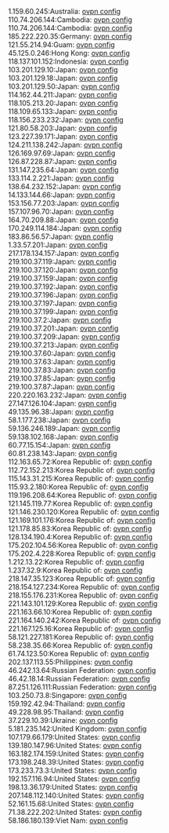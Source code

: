 1.159.60.245:Australia: [ovpn config](vpn/1_159_60_245.ovpn)  
110.74.206.144:Cambodia: [ovpn config](vpn/110_74_206_144.ovpn)  
110.74.206.144:Cambodia: [ovpn config](vpn/110_74_206_144.ovpn)  
185.222.220.35:Germany: [ovpn config](vpn/185_222_220_35.ovpn)  
121.55.214.94:Guam: [ovpn config](vpn/121_55_214_94.ovpn)  
45.125.0.246:Hong Kong: [ovpn config](vpn/45_125_0_246.ovpn)  
118.137.101.152:Indonesia: [ovpn config](vpn/118_137_101_152.ovpn)  
103.201.129.10:Japan: [ovpn config](vpn/103_201_129_10.ovpn)  
103.201.129.18:Japan: [ovpn config](vpn/103_201_129_18.ovpn)  
103.201.129.50:Japan: [ovpn config](vpn/103_201_129_50.ovpn)  
114.162.44.211:Japan: [ovpn config](vpn/114_162_44_211.ovpn)  
118.105.213.20:Japan: [ovpn config](vpn/118_105_213_20.ovpn)  
118.109.65.133:Japan: [ovpn config](vpn/118_109_65_133.ovpn)  
118.156.233.232:Japan: [ovpn config](vpn/118_156_233_232.ovpn)  
121.80.58.203:Japan: [ovpn config](vpn/121_80_58_203.ovpn)  
123.227.39.171:Japan: [ovpn config](vpn/123_227_39_171.ovpn)  
124.211.138.242:Japan: [ovpn config](vpn/124_211_138_242.ovpn)  
126.169.97.69:Japan: [ovpn config](vpn/126_169_97_69.ovpn)  
126.87.228.87:Japan: [ovpn config](vpn/126_87_228_87.ovpn)  
131.147.235.64:Japan: [ovpn config](vpn/131_147_235_64.ovpn)  
133.114.2.221:Japan: [ovpn config](vpn/133_114_2_221.ovpn)  
138.64.232.152:Japan: [ovpn config](vpn/138_64_232_152.ovpn)  
14.133.144.66:Japan: [ovpn config](vpn/14_133_144_66.ovpn)  
153.156.77.203:Japan: [ovpn config](vpn/153_156_77_203.ovpn)  
157.107.96.70:Japan: [ovpn config](vpn/157_107_96_70.ovpn)  
164.70.209.88:Japan: [ovpn config](vpn/164_70_209_88.ovpn)  
170.249.114.184:Japan: [ovpn config](vpn/170_249_114_184.ovpn)  
183.86.56.57:Japan: [ovpn config](vpn/183_86_56_57.ovpn)  
1.33.57.201:Japan: [ovpn config](vpn/1_33_57_201.ovpn)  
217.178.134.157:Japan: [ovpn config](vpn/217_178_134_157.ovpn)  
219.100.37.119:Japan: [ovpn config](vpn/219_100_37_119.ovpn)  
219.100.37.120:Japan: [ovpn config](vpn/219_100_37_120.ovpn)  
219.100.37.159:Japan: [ovpn config](vpn/219_100_37_159.ovpn)  
219.100.37.192:Japan: [ovpn config](vpn/219_100_37_192.ovpn)  
219.100.37.196:Japan: [ovpn config](vpn/219_100_37_196.ovpn)  
219.100.37.197:Japan: [ovpn config](vpn/219_100_37_197.ovpn)  
219.100.37.199:Japan: [ovpn config](vpn/219_100_37_199.ovpn)  
219.100.37.2:Japan: [ovpn config](vpn/219_100_37_2.ovpn)  
219.100.37.201:Japan: [ovpn config](vpn/219_100_37_201.ovpn)  
219.100.37.209:Japan: [ovpn config](vpn/219_100_37_209.ovpn)  
219.100.37.213:Japan: [ovpn config](vpn/219_100_37_213.ovpn)  
219.100.37.60:Japan: [ovpn config](vpn/219_100_37_60.ovpn)  
219.100.37.63:Japan: [ovpn config](vpn/219_100_37_63.ovpn)  
219.100.37.83:Japan: [ovpn config](vpn/219_100_37_83.ovpn)  
219.100.37.85:Japan: [ovpn config](vpn/219_100_37_85.ovpn)  
219.100.37.87:Japan: [ovpn config](vpn/219_100_37_87.ovpn)  
220.220.163.232:Japan: [ovpn config](vpn/220_220_163_232.ovpn)  
27.147.126.104:Japan: [ovpn config](vpn/27_147_126_104.ovpn)  
49.135.96.38:Japan: [ovpn config](vpn/49_135_96_38.ovpn)  
58.1.177.238:Japan: [ovpn config](vpn/58_1_177_238.ovpn)  
59.136.246.189:Japan: [ovpn config](vpn/59_136_246_189.ovpn)  
59.138.102.168:Japan: [ovpn config](vpn/59_138_102_168.ovpn)  
60.77.15.154:Japan: [ovpn config](vpn/60_77_15_154.ovpn)  
60.81.238.143:Japan: [ovpn config](vpn/60_81_238_143.ovpn)  
112.163.65.72:Korea Republic of: [ovpn config](vpn/112_163_65_72.ovpn)  
112.72.152.213:Korea Republic of: [ovpn config](vpn/112_72_152_213.ovpn)  
115.143.31.215:Korea Republic of: [ovpn config](vpn/115_143_31_215.ovpn)  
115.93.2.180:Korea Republic of: [ovpn config](vpn/115_93_2_180.ovpn)  
119.196.208.64:Korea Republic of: [ovpn config](vpn/119_196_208_64.ovpn)  
121.145.119.77:Korea Republic of: [ovpn config](vpn/121_145_119_77.ovpn)  
121.146.230.120:Korea Republic of: [ovpn config](vpn/121_146_230_120.ovpn)  
121.169.101.176:Korea Republic of: [ovpn config](vpn/121_169_101_176.ovpn)  
121.178.85.83:Korea Republic of: [ovpn config](vpn/121_178_85_83.ovpn)  
128.134.190.4:Korea Republic of: [ovpn config](vpn/128_134_190_4.ovpn)  
175.202.104.56:Korea Republic of: [ovpn config](vpn/175_202_104_56.ovpn)  
175.202.4.228:Korea Republic of: [ovpn config](vpn/175_202_4_228.ovpn)  
1.212.13.22:Korea Republic of: [ovpn config](vpn/1_212_13_22.ovpn)  
1.237.32.9:Korea Republic of: [ovpn config](vpn/1_237_32_9.ovpn)  
218.147.35.123:Korea Republic of: [ovpn config](vpn/218_147_35_123.ovpn)  
218.154.127.234:Korea Republic of: [ovpn config](vpn/218_154_127_234.ovpn)  
218.155.176.231:Korea Republic of: [ovpn config](vpn/218_155_176_231.ovpn)  
221.143.101.129:Korea Republic of: [ovpn config](vpn/221_143_101_129.ovpn)  
221.163.66.10:Korea Republic of: [ovpn config](vpn/221_163_66_10.ovpn)  
221.164.140.242:Korea Republic of: [ovpn config](vpn/221_164_140_242.ovpn)  
221.167.125.16:Korea Republic of: [ovpn config](vpn/221_167_125_16.ovpn)  
58.121.227.181:Korea Republic of: [ovpn config](vpn/58_121_227_181.ovpn)  
58.238.35.66:Korea Republic of: [ovpn config](vpn/58_238_35_66.ovpn)  
61.74.123.50:Korea Republic of: [ovpn config](vpn/61_74_123_50.ovpn)  
202.137.113.55:Philippines: [ovpn config](vpn/202_137_113_55.ovpn)  
46.242.13.64:Russian Federation: [ovpn config](vpn/46_242_13_64.ovpn)  
46.42.18.14:Russian Federation: [ovpn config](vpn/46_42_18_14.ovpn)  
87.251.126.111:Russian Federation: [ovpn config](vpn/87_251_126_111.ovpn)  
103.250.73.8:Singapore: [ovpn config](vpn/103_250_73_8.ovpn)  
159.192.42.94:Thailand: [ovpn config](vpn/159_192_42_94.ovpn)  
49.228.98.95:Thailand: [ovpn config](vpn/49_228_98_95.ovpn)  
37.229.10.39:Ukraine: [ovpn config](vpn/37_229_10_39.ovpn)  
5.181.235.142:United Kingdom: [ovpn config](vpn/5_181_235_142.ovpn)  
107.179.66.179:United States: [ovpn config](vpn/107_179_66_179.ovpn)  
139.180.147.96:United States: [ovpn config](vpn/139_180_147_96.ovpn)  
163.182.174.159:United States: [ovpn config](vpn/163_182_174_159.ovpn)  
173.198.248.39:United States: [ovpn config](vpn/173_198_248_39.ovpn)  
173.233.73.3:United States: [ovpn config](vpn/173_233_73_3.ovpn)  
192.157.116.94:United States: [ovpn config](vpn/192_157_116_94.ovpn)  
198.13.36.179:United States: [ovpn config](vpn/198_13_36_179.ovpn)  
207.148.112.140:United States: [ovpn config](vpn/207_148_112_140.ovpn)  
52.161.15.68:United States: [ovpn config](vpn/52_161_15_68.ovpn)  
71.38.222.202:United States: [ovpn config](vpn/71_38_222_202.ovpn)  
58.186.180.139:Viet Nam: [ovpn config](vpn/58_186_180_139.ovpn)  
